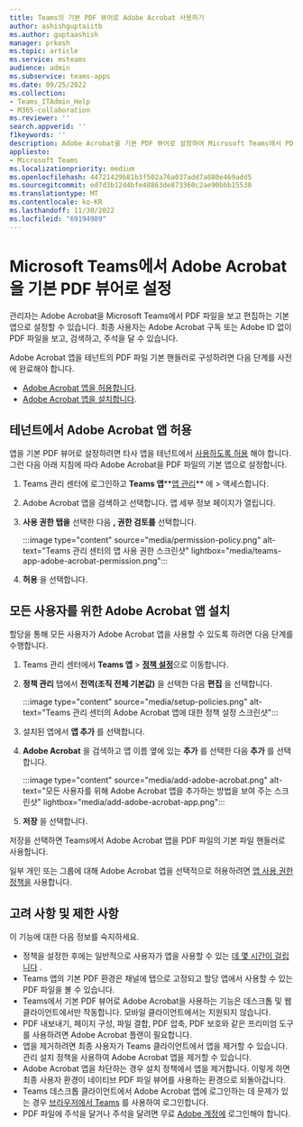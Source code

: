 ```yaml
---
title: Teams의 기본 PDF 뷰어로 Adobe Acrobat 사용하기
author: ashishguptaiitb
ms.author: guptaashish
manager: prkosh
ms.topic: article
ms.service: msteams
audience: admin
ms.subservice: teams-apps
ms.date: 09/25/2022
ms.collection:
- Teams_ITAdmin_Help
- M365-collaboration
ms.reviewer: ''
search.appverid: ''
f1keywords: ''
description: Adobe Acrobat을 기본 PDF 뷰어로 설정하여 Microsoft Teams에서 PDF 파일을 보고 편집하는 방법을 알아봅니다.
appliesto:
- Microsoft Teams
ms.localizationpriority: medium
ms.openlocfilehash: 44721429b81b3f502a76a037add7a880e469add5
ms.sourcegitcommit: ed7d3b12d4bfe48863de873360c2ae90bbb15530
ms.translationtype: MT
ms.contentlocale: ko-KR
ms.lasthandoff: 11/30/2022
ms.locfileid: "69194989"
---
```

# <a name="set-adobe-acrobat-as-the-default-pdf-viewer-in-microsoft-teams"></a>Microsoft Teams에서 Adobe Acrobat을 기본 PDF 뷰어로 설정

관리자는 Adobe Acrobat을 Microsoft Teams에서 PDF 파일을 보고 편집하는 기본 앱으로 설정할 수 있습니다. 최종 사용자는 Adobe Acrobat 구독 또는 Adobe ID 없이 PDF 파일을 보고, 검색하고, 주석을 달 수 있습니다.

Adobe Acrobat 앱을 테넌트의 PDF 파일 기본 핸들러로 구성하려면 다음 단계를 사전에 완료해야 합니다.

* [Adobe Acrobat 앱을 허용합니다](#allow-adobe-acrobat-app-in-your-tenant).
* [Adobe Acrobat 앱을 설치합니다](#install-adobe-acrobat-app-for-all-users).

## <a name="allow-adobe-acrobat-app-in-your-tenant"></a>테넌트에서 Adobe Acrobat 앱 허용

앱을 기본 PDF 뷰어로 설정하려면 타사 앱을 테넌트에서 [사용하도록 허용](manage-apps.md#manage-org-wide-app-settings) 해야 합니다. 그런 다음 아래 지침에 따라 Adobe Acrobat을 PDF 파일의 기본 앱으로 설정합니다.

1. Teams 관리 센터에 로그인하고 **Teams 앱****[앱 관리](https://admin.teams.microsoft.com/policies/manage-apps)** 에  >  액세스합니다.

1. Adobe Acrobat 앱을 검색하고 선택합니다. 앱 세부 정보 페이지가 열립니다.

1. **사용 권한 탭을** 선택한 다음 **, 권한 검토를** 선택합니다.

   :::image type="content" source="media/permission-policy.png" alt-text="Teams 관리 센터의 앱 사용 권한 스크린샷" lightbox="media/teams-app-adobe-acrobat-permission.png":::

1. **허용** 을 선택합니다.

## <a name="install-adobe-acrobat-app-for-all-users"></a>모든 사용자를 위한 Adobe Acrobat 앱 설치

할당을 통해 모든 사용자가 Adobe Acrobat 앱을 사용할 수 있도록 하려면 다음 단계를 수행합니다.

1. Teams 관리 센터에서 **Teams 앱** > [**정책 설정**](https://admin.teams.microsoft.com/policies/app-setup)으로 이동합니다.

1. **정책 관리** 탭에서 **전역(조직 전체 기본값)** 을 선택한 다음 **편집** 을 선택합니다.

   :::image type="content" source="media/setup-policies.png" alt-text="Teams 관리 센터의 Adobe Acrobat 앱에 대한 정책 설정 스크린샷":::

1. 설치된 앱에서 **앱 추가** 를 선택합니다.

1. **Adobe Acrobat** 을 검색하고 앱 이름 옆에 있는 **추가** 를 선택한 다음 **추가** 를 선택합니다.

   :::image type="content" source="media/add-adobe-acrobat.png" alt-text="모든 사용자를 위해 Adobe Acrobat 앱을 추가하는 방법을 보여 주는 스크린샷" lightbox="media/add-adobe-acrobat-app.png":::

1. **저장** 을 선택합니다.

저장을 선택하면 Teams에서 Adobe Acrobat 앱을 PDF 파일의 기본 파일 핸들러로 사용합니다.

일부 개인 또는 그룹에 대해 Adobe Acrobat 앱을 선택적으로 허용하려면 [앱 사용 권한 정책을](teams-app-permission-policies.md) 사용합니다.

## <a name="considerations-and-limitations"></a>고려 사항 및 제한 사항

이 기능에 대한 다음 정보를 숙지하세요.

* 정책을 설정한 후에는 일반적으로 사용자가 앱을 사용할 수 있는 [데 몇 시간이 걸립니다](teams-app-setup-policies.md#considerations-and-limitations) .
* Teams 앱의 기본 PDF 환경은 채널에 탭으로 고정되고 할당 앱에서 사용할 수 있는 PDF 파일을 볼 수 있습니다.
* Teams에서 기본 PDF 뷰어로 Adobe Acrobat을 사용하는 기능은 데스크톱 및 웹 클라이언트에서만 작동합니다. 모바일 클라이언트에서는 지원되지 않습니다.
* PDF 내보내기, 페이지 구성, 파일 결합, PDF 압축, PDF 보호와 같은 프리미엄 도구를 사용하려면 Adobe Acrobat 플랜이 필요합니다.
* 앱을 제거하려면 최종 사용자가 Teams 클라이언트에서 앱을 제거할 수 있습니다. 관리 설치 정책을 사용하여 Adobe Acrobat 앱을 제거할 수 있습니다.
* Adobe Acrobat 앱을 차단하는 경우 설치 정책에서 앱을 제거합니다. 이렇게 하면 최종 사용자 환경이 네이티브 PDF 파일 뷰어를 사용하는 환경으로 되돌아갑니다.
* Teams 데스크톱 클라이언트에서 Adobe Acrobat 앱에 로그인하는 데 문제가 있는 경우 [브라우저에서 Teams](https://teams.microsoft.com/) 를 사용하여 로그인합니다.
* PDF 파일에 주석을 달거나 주석을 달려면 무료 [Adobe 계정에](https://acrobat.adobe.com/us/en/) 로그인해야 합니다.
